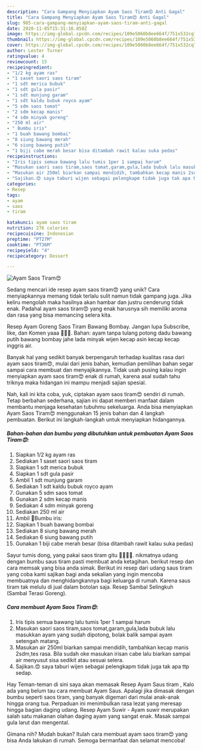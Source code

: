 ```yaml
---
description: "Cara Gampang Menyiapkan Ayam Saos Tiram😍 Anti Gagal"
title: "Cara Gampang Menyiapkan Ayam Saos Tiram😍 Anti Gagal"
slug: 985-cara-gampang-menyiapkan-ayam-saos-tiram-anti-gagal
date: 2020-11-05T15:31:16.858Z
image: https://img-global.cpcdn.com/recipes/109e5060b8ee664f/751x532cq70/ayam-saos-tiram😍-foto-resep-utama.jpg
thumbnail: https://img-global.cpcdn.com/recipes/109e5060b8ee664f/751x532cq70/ayam-saos-tiram😍-foto-resep-utama.jpg
cover: https://img-global.cpcdn.com/recipes/109e5060b8ee664f/751x532cq70/ayam-saos-tiram😍-foto-resep-utama.jpg
author: Lester Turner
ratingvalue: 4
reviewcount: 15
recipeingredient:
- "1/2 kg ayam ras"
- "1 saset saori saos tiram"
- "1 sdt merica bubuk"
- "1 sdt gula pasir"
- "1 sdt munjung garam"
- "1 sdt kaldu bubuk royco ayam"
- "5 sdm saos tomat"
- "2 sdm kecap manis"
- "4 sdm minyak goreng"
- "250 ml air"
- " Bumbu iris"
- "1 buah bawang bombai"
- "8 siung bawang merah"
- "6 siung bawang putih"
- "1 biji cabe merah besar bisa ditambah rawit kalau suka pedas"
recipeinstructions:
- "Iris tipis semua bawang lalu tumis 1per 1 sampai harum"
- "Masukan saori saos tiram,saos tomat,garam,gula,lada bubuk lalu masukkan ayam yang sudah dipotong, bolak balik sampai ayam setengah matang."
- "Masukan air 250ml biarkan sampai mendidih, tambahkan kecap manis 2sdm,tes rasa. Bila sudah oke masukan irisan cabe lalu biarkan sampai air menyusut sisa sedikit atau sesuai selera."
- "Sajikan.😍 saya taburi wijen sebagai pelengkapm tidak juga tak apa ttp sedap."
categories:
- Resep
tags:
- ayam
- saos
- tiram

katakunci: ayam saos tiram 
nutrition: 276 calories
recipecuisine: Indonesian
preptime: "PT27M"
cooktime: "PT36M"
recipeyield: "4"
recipecategory: Dessert

---
```



![Ayam Saos Tiram😍](https://img-global.cpcdn.com/recipes/109e5060b8ee664f/751x532cq70/ayam-saos-tiram😍-foto-resep-utama.jpg)

Sedang mencari ide resep ayam saos tiram😍 yang unik? Cara menyiapkannya memang tidak terlalu sulit namun tidak gampang juga. Jika keliru mengolah maka hasilnya akan hambar dan justru cenderung tidak enak. Padahal ayam saos tiram😍 yang enak harusnya sih memiliki aroma dan rasa yang bisa memancing selera kita.

Resep Ayam Goreng Saos Tiram Bawang Bombay. Jangan lupa Subscribe, like, dan Komen yaaa 👏😍🤗. Bahan: ayam tanpa tulang potong dadu bawang putih bawang bombay jahe lada minyak wijen kecap asin kecap kecap inggris air.

Banyak hal yang sedikit banyak berpengaruh terhadap kualitas rasa dari ayam saos tiram😍, mulai dari jenis bahan, kemudian pemilihan bahan segar sampai cara membuat dan menyajikannya. Tidak usah pusing kalau ingin menyiapkan ayam saos tiram😍 enak di rumah, karena asal sudah tahu triknya maka hidangan ini mampu menjadi sajian spesial.


Nah, kali ini kita coba, yuk, ciptakan ayam saos tiram😍 sendiri di rumah. Tetap berbahan sederhana, sajian ini dapat memberi manfaat dalam membantu menjaga kesehatan tubuhmu sekeluarga. Anda bisa menyiapkan Ayam Saos Tiram😍 menggunakan 15 jenis bahan dan 4 langkah pembuatan. Berikut ini langkah-langkah untuk menyiapkan hidangannya.

<!--inarticleads1-->

##### Bahan-bahan dan bumbu yang dibutuhkan untuk pembuatan Ayam Saos Tiram😍:

1. Siapkan 1/2 kg ayam ras
1. Sediakan 1 saset saori saos tiram
1. Siapkan 1 sdt merica bubuk
1. Siapkan 1 sdt gula pasir
1. Ambil 1 sdt munjung garam
1. Sediakan 1 sdt kaldu bubuk royco ayam
1. Gunakan 5 sdm saos tomat
1. Gunakan 2 sdm kecap manis
1. Sediakan 4 sdm minyak goreng
1. Sediakan 250 ml air
1. Ambil  🌺Bumbu iris:
1. Siapkan 1 buah bawang bombai
1. Sediakan 8 siung bawang merah
1. Sediakan 6 siung bawang putih
1. Gunakan 1 biji cabe merah besar (bisa ditambah rawit kalau suka pedas)


Sayur tumis dong, yang pakai saos tiram gitu 🙌🙌🙌🙌. nikmatnya udang dengan bumbu saus tiram pasti membuat anda ketagihan. berikut resep dan cara memsak yang bisa anda simak. Berikut ini resep dari udang saus tiram yang coba kami sajikan bagi anda sekalian yang ingin mencoba membuatnya dan menghidangkannya bagi keluarga di rumah. Karena saus tiram tak melulu di jual dalam botolan saja. Resep Sambal Selingkuh (Sambal Terasi Goreng). 

<!--inarticleads2-->

##### Cara membuat Ayam Saos Tiram😍:

1. Iris tipis semua bawang lalu tumis 1per 1 sampai harum
1. Masukan saori saos tiram,saos tomat,garam,gula,lada bubuk lalu masukkan ayam yang sudah dipotong, bolak balik sampai ayam setengah matang.
1. Masukan air 250ml biarkan sampai mendidih, tambahkan kecap manis 2sdm,tes rasa. Bila sudah oke masukan irisan cabe lalu biarkan sampai air menyusut sisa sedikit atau sesuai selera.
1. Sajikan.😍 saya taburi wijen sebagai pelengkapm tidak juga tak apa ttp sedap.


Hay Teman-teman di sini saya akan memasak Resep Ayam Saus tiram , Kalo ada yang belum tau cara membuat Ayam Saus. Apalagi jika dimasak dengan bumbu seperti saos tiram, yang banyak digemari dari mulai anak-anak hingga orang tua. Perpaduan ini menimbulkan rasa lezat yang meresap hingga bagian daging udang. Resep Ayam Suwir - Ayam suwir merupakan salah satu makanan olahan daging ayam yang sangat enak. Masak sampai gula larut dan mengental. 

Gimana nih? Mudah bukan? Itulah cara membuat ayam saos tiram😍 yang bisa Anda lakukan di rumah. Semoga bermanfaat dan selamat mencoba!
